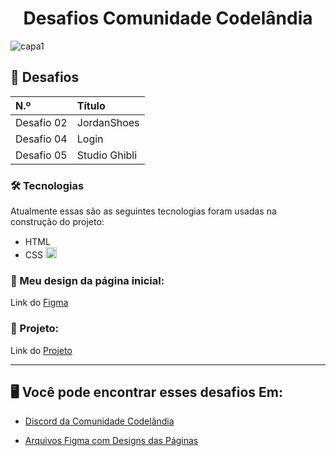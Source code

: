 <h1 align="center">
  Desafios Comunidade Codelândia
</h1>

![capa1](https://github.com/ThabataAmanda/desafios-codelandia/assets/63726379/6154fae5-05f7-41f4-a77f-b58aa1469c95)

## 🧠 Desafios 
| N.º | Título |
| :----- | :---- |
| Desafio 02 | JordanShoes |
| Desafio 04 | Login |
| Desafio 05 | Studio Ghibli |

### 🛠 Tecnologias
Atualmente essas são as seguintes tecnologias foram usadas na construção do projeto:

- HTML <img src="https://cdn-icons-png.flaticon.com/512/1532/1532556.png" width="15">
- CSS <img src="https://logospng.org/download/css-3/logo-css-3-2048.png" width="18">

### 🧩 Meu design da página inicial: 
Link do <a target="_blank" href="https://www.figma.com/file/5i5sSzTCHr49FVUJBFuZbE/home-codelandia?type=design&node-id=0%3A1&t=OBYytEV09xJaGBCw-1"> Figma </a>

### 🚧 Projeto:
Link do <a  target="_blank" href="https://desafios-codelandia-thabata.netlify.app">Projeto</a>

<hr>

## 🖥️ Você pode encontrar esses desafios Em: 
- <a target="_blank" href="https://discord.gg/VfeZvgMs">Discord da Comunidade Codelândia</a>
  
- <a target="_blank" href="https://www.figma.com/file/Yb9IBH56g7T1hdIyZ3BMNO/Desafios---Codel%C3%A2ndia?type=design&node-id=624%3A2&t=i3Gio6IVJ9cxezSF-1">Arquivos Figma com Designs das Páginas</a>
